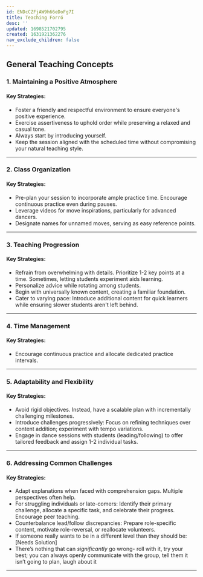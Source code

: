 ```yaml
---
id: ENDcCZFjAW9h66eDoFg7I
title: Teaching Forró
desc: ''
updated: 1698521702795
created: 1631921362276
nav_exclude_children: false
---
```


## **General Teaching Concepts**

### **1. Maintaining a Positive Atmosphere**

#### **Key Strategies:**

- Foster a friendly and respectful environment to ensure everyone's positive experience.
- Exercise assertiveness to uphold order while preserving a relaxed and casual tone.
- Always start by introducing yourself.
- Keep the session aligned with the scheduled time without compromising your natural teaching style.

---

### **2. Class Organization**

#### **Key Strategies:**

- Pre-plan your session to incorporate ample practice time. Encourage continuous practice even during pauses.
- Leverage videos for move inspirations, particularly for advanced dancers.
- Designate names for unnamed moves, serving as easy reference points.

---

### **3. Teaching Progression**

#### **Key Strategies:**

- Refrain from overwhelming with details. Prioritize 1-2 key points at a time. Sometimes, letting students experiment aids learning.
- Personalize advice while rotating among students.
- Begin with universally known content, creating a familiar foundation.
- Cater to varying pace: Introduce additional content for quick learners while ensuring slower students aren't left behind.

---

### **4. Time Management**

#### **Key Strategies:**

- Encourage continuous practice and allocate dedicated practice intervals.

---

### **5. Adaptability and Flexibility**

#### **Key Strategies:**

- Avoid rigid objectives. Instead, have a scalable plan with incrementally challenging milestones.
- Introduce challenges progressively: Focus on refining techniques over content addition; experiment with tempo variations.
- Engage in dance sessions with students (leading/following) to offer tailored feedback and assign 1-2 individual tasks.

---

### **6. Addressing Common Challenges**

#### **Key Strategies:**

- Adapt explanations when faced with comprehension gaps. Multiple perspectives often help.
- For struggling individuals or late-comers: Identify their primary challenge, allocate a specific task, and celebrate their progress. Encourage peer teaching.
- Counterbalance lead/follow discrepancies: Prepare role-specific content, motivate role-reversal, or reallocate volunteers.
- If someone really wants to be in a different level than they should be: [Needs Solution]
- There’s nothing that can *significantly* go wrong- roll with it, try your best; you can always openly communicate with the group, tell them it isn’t going to plan, laugh about it

---
